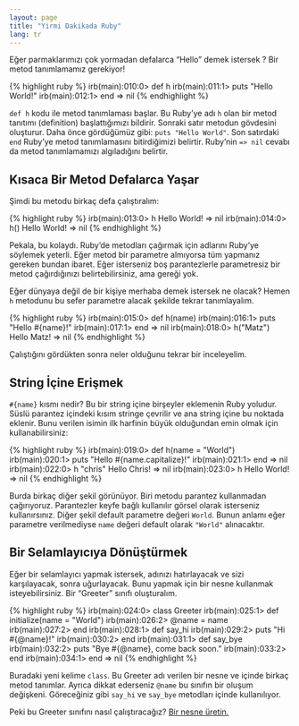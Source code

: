 ```yaml
---
layout: page
title: "Yirmi Dakikada Ruby"
lang: tr
---
```


Eğer parmaklarımızı çok yormadan defalarca “Hello” demek istersek ? Bir
metod tanımlamamız gerekiyor!

{% highlight ruby %}
irb(main):010:0> def h
irb(main):011:1> puts "Hello World!"
irb(main):012:1> end
=> nil
{% endhighlight %}

`def h` kodu ile metod tanımlaması başlar. Bu Ruby’ye adı `h` olan bir
metod tanıtımı (definition) başlattığımızı bildirir. Sonraki satır
metodun gövdesini oluşturur. Daha önce gördüğümüz gibi: `puts "Hello
World"`. Son satırdaki `end` Ruby’ye metod tanımlamasını bitirdiğimizi
belirtir. Ruby’nin `=> nil` cevabı da metod tanımlamamızı algıladığını
belirtir.

## Kısaca Bir Metod Defalarca Yaşar

Şimdi bu metodu birkaç defa çalıştıralım:

{% highlight ruby %}
irb(main):013:0> h
Hello World!
=> nil
irb(main):014:0> h()
Hello World!
=> nil
{% endhighlight %}

Pekala, bu kolaydı. Ruby’de metodları çağırmak için adlarını Ruby’ye
söylemek yeterli. Eğer metod bir parametre almıyorsa tüm yapmanız
gereken bundan ibaret. Eğer isterseniz boş parantezlerle parametresiz
bir metod çağırdığınızı belirtebilirsiniz, ama gereği yok.

Eğer dünyaya değil de bir kişiye merhaba demek istersek ne olacak? Hemen
`h` metodunu bu sefer parametre alacak şekilde tekrar tanımlayalım.

{% highlight ruby %}
irb(main):015:0> def h(name)
irb(main):016:1> puts "Hello #{name}!"
irb(main):017:1> end
=> nil
irb(main):018:0> h("Matz")
Hello Matz!
=> nil
{% endhighlight %}

Çalıştığını gördükten sonra neler olduğunu tekrar bir inceleyelim.

## String İçine Erişmek

`#{name}` kısmı nedir? Bu bir string içine birşeyler eklemenin Ruby
yoludur. Süslü parantez içindeki kısım stringe çevrilir ve ana string
içine bu noktada eklenir. Bunu verilen isimin ilk harfinin büyük
olduğundan emin olmak için kullanabilirsiniz:

{% highlight ruby %}
irb(main):019:0> def h(name = "World")
irb(main):020:1> puts "Hello #{name.capitalize}!"
irb(main):021:1> end
=> nil
irb(main):022:0> h "chris"
Hello Chris!
=> nil
irb(main):023:0> h
Hello World!
=> nil
{% endhighlight %}

Burda birkaç diğer şekil görünüyor. Biri metodu parantez kullanmadan
çağırıyoruz. Parantezler keyfe bağlı kullanılır görsel olarak isterseniz
kullanırsınız. Diğer şekil default parametre değeri `World`. Bunun
anlamı eğer parametre verilmediyse `name` değeri default olarak
`"World"` alınacaktır.

## Bir Selamlayıcıya Dönüştürmek

Eğer bir selamlayıcı yapmak istersek, adınızı hatırlayacak ve sizi
karşılayacak, sonra uğurlayacak. Bunu yapmak için bir nesne kullanmak
isteyebilirsiniz. Bir “Greeter” sınıfı oluşturalım.

{% highlight ruby %}
irb(main):024:0> class Greeter
irb(main):025:1>   def initialize(name = "World")
irb(main):026:2>     @name = name
irb(main):027:2>   end
irb(main):028:1>   def say_hi
irb(main):029:2>     puts "Hi #{@name}!"
irb(main):030:2>   end
irb(main):031:1>   def say_bye
irb(main):032:2>     puts "Bye #{@name}, come back soon."
irb(main):033:2>   end
irb(main):034:1> end
=> nil
{% endhighlight %}

Buradaki yeni kelime `class`. Bu Greeter adı verilen bir nesne ve içinde
birkaç metod tanımlar. Ayrıca dikkat ederseniz `@name` bu sınıfın bir
oluşum değişkeni. Göreceğiniz gibi `say_hi` ve `say_bye` metodları
içinde kullanılıyor.

Peki bu Greeter sınıfını nasıl çalıştıracağız? [Bir nesne
üretin.](../3/)

